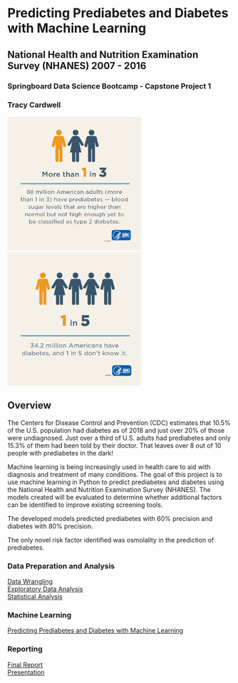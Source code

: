 # Predicting Prediabetes and Diabetes with Machine Learning
## National Health and Nutrition Examination Survey (NHANES) 2007 - 2016
### Springboard Data Science Bootcamp - Capstone Project 1
### Tracy Cardwell

<p float="left">
<img src="https://github.com/tcardwell/Capstone-1/blob/master/images/1in3L.jpg" width=300>
<img src="https://github.com/tcardwell/Capstone-1/blob/master/images/1in5L.jpg" width=300>
</p>

## Overview

The Centers for Disease Control and Prevention (CDC) estimates that 10.5% of the U.S. population had diabetes as of 2018 and just over 20% of those were undiagnosed. Just over a third of U.S. adults had prediabetes and only 15.3% of them had been told by their doctor. That leaves over 8 out of 10 people with prediabetes in the dark!

Machine learning is being increasingly used in health care to aid with diagnosis and treatment of many conditions. The goal of this project is to use machine learning in Python to predict prediabetes and diabetes using the National Health and Nutrition Examination Survey (NHANES). The models created will be evaluated to determine whether additional factors can be identified to improve existing screening tools. 

The developed models predicted prediabetes with 60% precision and diabetes with 80% precision. 

The only novel risk factor identified was osmolality in the prediction of prediabetes. 


### Data Preparation and Analysis

[Data Wrangling](https://nbviewer.jupyter.org/github/tcardwell/Diabetes-Study/blob/master/notebooks/Capstone%201%20data%20wrangling.ipynb)  
[Exploratory Data Analysis](https://nbviewer.jupyter.org/github/tcardwell/Diabetes-Study/blob/master/notebooks/Capstone%201%20EDA.ipynb)  
[Statistical Analysis](https://nbviewer.jupyter.org/github/tcardwell/Diabetes-Study/blob/master/notebooks/Capstone%201%20Statistical%20Data%20Analysis.ipynb)  

### Machine Learning

[Predicting Prediabetes and Diabetes with Machine Learning](https://nbviewer.jupyter.org/github/tcardwell/Diabetes-Study/blob/master/notebooks/Capstone%201%20ML.ipynb)

### Reporting

[Final Report](https://github.com/tcardwell/Capstone-1/blob/master/reports/Capstone%201%20Final%20Report.pdf)  
[Presentation](https://github.com/tcardwell/Capstone-1/blob/master/Predicting%20Prediabetes%20and%20Diabetes%20with%20Machine%20Learning.pdf)  


